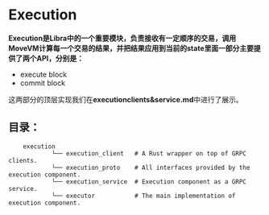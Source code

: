 # Execution

**Execution是Libra中的一个重要模块，负责接收有一定顺序的交易，调用MoveVM计算每一个交易的结果，并把结果应用到当前的state里面一部分主要提供了两个API，分别是：**

* execute block
* commit block

这两部分的顶层实现我们在**executionclients&service.md**中进行了展示。



## 目录：

```
    execution
            └── execution_client   # A Rust wrapper on top of GRPC clients.
            └── execution_proto    # All interfaces provided by the execution component.
            └── execution_service  # Execution component as a GRPC service.
            └── executor           # The main implementation of execution component.
```

